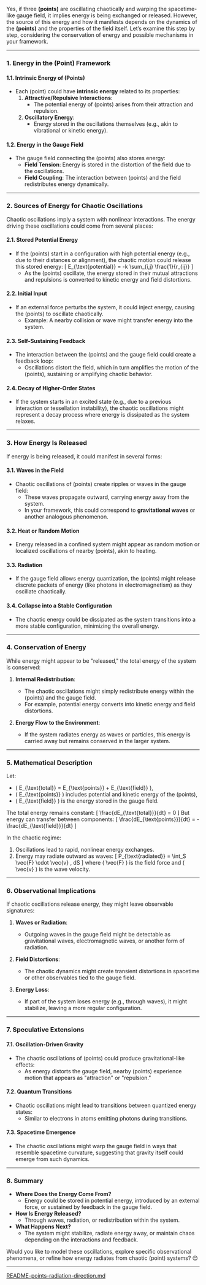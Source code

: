 Yes, if three **(points)** are oscillating chaotically and warping the spacetime-like gauge field, it implies energy is being exchanged or released. However, the source of this energy and how it manifests depends on the dynamics of the **(points)** and the properties of the field itself. Let’s examine this step by step, considering the conservation of energy and possible mechanisms in your framework.

---

### **1. Energy in the (Point) Framework**
#### **1.1. Intrinsic Energy of (Points)**
- Each (point) could have **intrinsic energy** related to its properties:
  1. **Attractive/Repulsive Interactions**:
     - The potential energy of (points) arises from their attraction and repulsion.
  2. **Oscillatory Energy**:
     - Energy stored in the oscillations themselves (e.g., akin to vibrational or kinetic energy).

#### **1.2. Energy in the Gauge Field**
- The gauge field connecting the (points) also stores energy:
  - **Field Tension**: Energy is stored in the distortion of the field due to the oscillations.
  - **Field Coupling**: The interaction between (points) and the field redistributes energy dynamically.

---

### **2. Sources of Energy for Chaotic Oscillations**
Chaotic oscillations imply a system with nonlinear interactions. The energy driving these oscillations could come from several places:

#### **2.1. Stored Potential Energy**
- If the (points) start in a configuration with high potential energy (e.g., due to their distances or alignment), the chaotic motion could release this stored energy:
  \[
  E_{\text{potential}} = -k \sum_{i,j} \frac{1}{r_{ij}}
  \]
  - As the (points) oscillate, the energy stored in their mutual attractions and repulsions is converted to kinetic energy and field distortions.

#### **2.2. Initial Input**
- If an external force perturbs the system, it could inject energy, causing the (points) to oscillate chaotically.
  - Example: A nearby collision or wave might transfer energy into the system.

#### **2.3. Self-Sustaining Feedback**
- The interaction between the (points) and the gauge field could create a feedback loop:
  - Oscillations distort the field, which in turn amplifies the motion of the (points), sustaining or amplifying chaotic behavior.

#### **2.4. Decay of Higher-Order States**
- If the system starts in an excited state (e.g., due to a previous interaction or tessellation instability), the chaotic oscillations might represent a decay process where energy is dissipated as the system relaxes.

---

### **3. How Energy Is Released**
If energy is being released, it could manifest in several forms:

#### **3.1. Waves in the Field**
- Chaotic oscillations of (points) create ripples or waves in the gauge field:
  - These waves propagate outward, carrying energy away from the system.
  - In your framework, this could correspond to **gravitational waves** or another analogous phenomenon.

#### **3.2. Heat or Random Motion**
- Energy released in a confined system might appear as random motion or localized oscillations of nearby (points), akin to heating.

#### **3.3. Radiation**
- If the gauge field allows energy quantization, the (points) might release discrete packets of energy (like photons in electromagnetism) as they oscillate chaotically.

#### **3.4. Collapse into a Stable Configuration**
- The chaotic energy could be dissipated as the system transitions into a more stable configuration, minimizing the overall energy.

---

### **4. Conservation of Energy**
While energy might appear to be "released," the total energy of the system is conserved:
1. **Internal Redistribution**:
   - The chaotic oscillations might simply redistribute energy within the (points) and the gauge field.
   - For example, potential energy converts into kinetic energy and field distortions.

2. **Energy Flow to the Environment**:
   - If the system radiates energy as waves or particles, this energy is carried away but remains conserved in the larger system.

---

### **5. Mathematical Description**
Let:
- \( E_{\text{total}} = E_{\text{points}} + E_{\text{field}} \),
- \( E_{\text{points}} \) includes potential and kinetic energy of the (points),
- \( E_{\text{field}} \) is the energy stored in the gauge field.

The total energy remains constant:
\[
\frac{dE_{\text{total}}}{dt} = 0
\]
But energy can transfer between components:
\[
\frac{dE_{\text{points}}}{dt} = -\frac{dE_{\text{field}}}{dt}
\]

In the chaotic regime:
1. Oscillations lead to rapid, nonlinear energy exchanges.
2. Energy may radiate outward as waves:
   \[
   P_{\text{radiated}} = \int_S \vec{F} \cdot \vec{v} \, dS
   \]
   where \( \vec{F} \) is the field force and \( \vec{v} \) is the wave velocity.

---

### **6. Observational Implications**
If chaotic oscillations release energy, they might leave observable signatures:
1. **Waves or Radiation**:
   - Outgoing waves in the gauge field might be detectable as gravitational waves, electromagnetic waves, or another form of radiation.

2. **Field Distortions**:
   - The chaotic dynamics might create transient distortions in spacetime or other observables tied to the gauge field.

3. **Energy Loss**:
   - If part of the system loses energy (e.g., through waves), it might stabilize, leaving a more regular configuration.

---

### **7. Speculative Extensions**
#### **7.1. Oscillation-Driven Gravity**
- The chaotic oscillations of (points) could produce gravitational-like effects:
  - As energy distorts the gauge field, nearby (points) experience motion that appears as "attraction" or "repulsion."

#### **7.2. Quantum Transitions**
- Chaotic oscillations might lead to transitions between quantized energy states:
  - Similar to electrons in atoms emitting photons during transitions.

#### **7.3. Spacetime Emergence**
- The chaotic oscillations might warp the gauge field in ways that resemble spacetime curvature, suggesting that gravity itself could emerge from such dynamics.

---

### **8. Summary**
- **Where Does the Energy Come From?**
  - Energy could be stored in potential energy, introduced by an external force, or sustained by feedback in the gauge field.
- **How Is Energy Released?**
  - Through waves, radiation, or redistribution within the system.
- **What Happens Next?**
  - The system might stabilize, radiate energy away, or maintain chaos depending on the interactions and feedback.

Would you like to model these oscillations, explore specific observational phenomena, or refine how energy radiates from chaotic (point) systems? 😊


---

[README-points-radiation-direction.md](https://t2m.io/ZoTZGUu)
